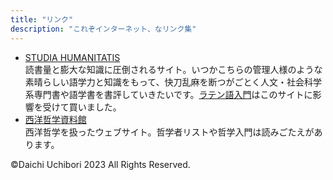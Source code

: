 ```yaml
---
title: "リンク"
description: "これぞインターネット、なリンク集"
---
```


- [STUDIA HUMANITATIS](http://studiahumanitatis.g1.xrea.com/)  
読書量と膨大な知識に圧倒されるサイト。いつかこちらの管理人様のような素晴らしい語学力と知識をもって、快刀乱麻を断つがごとく人文・社会科学系専門書や語学書を書評していきたいです。[ラテン語入門](https://amzn.to/3Ng9w0G)はこのサイトに影響を受けて買いました。
- [西洋哲学資料館](https://tetsugaku.tripod.com/)  
西洋哲学を扱ったウェブサイト。哲学者リストや哲学入門は読みごたえがあります。

©Daichi Uchibori 2023 All Rights Reserved.